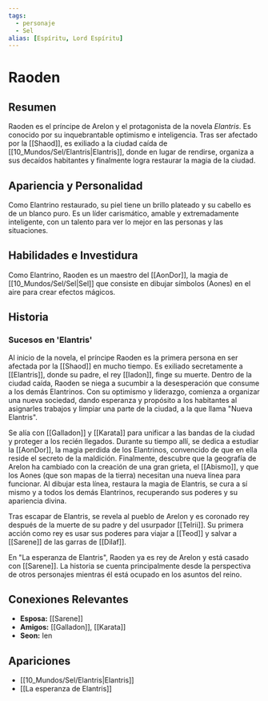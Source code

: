 ```yaml
---
tags:
  - personaje
  - Sel
alias: [Espíritu, Lord Espíritu]
---
```


# Raoden

## Resumen
Raoden es el príncipe de Arelon y el protagonista de la novela *Elantris*. Es conocido por su inquebrantable optimismo e inteligencia. Tras ser afectado por la [[Shaod]], es exiliado a la ciudad caída de [[10_Mundos/Sel/Elantris|Elantris]], donde en lugar de rendirse, organiza a sus decaídos habitantes y finalmente logra restaurar la magia de la ciudad.

## Apariencia y Personalidad
Como Elantrino restaurado, su piel tiene un brillo plateado y su cabello es de un blanco puro. Es un líder carismático, amable y extremadamente inteligente, con un talento para ver lo mejor en las personas y las situaciones.

## Habilidades e Investidura
Como Elantrino, Raoden es un maestro del [[AonDor]], la magia de [[10_Mundos/Sel/Sel|Sel]] que consiste en dibujar símbolos (Aones) en el aire para crear efectos mágicos.

## Historia
### Sucesos en 'Elantris'
Al inicio de la novela, el príncipe Raoden es la primera persona en ser afectada por la [[Shaod]] en mucho tiempo. Es exiliado secretamente a [[Elantris]], donde su padre, el rey [[Iadon]], finge su muerte. Dentro de la ciudad caída, Raoden se niega a sucumbir a la desesperación que consume a los demás Elantrinos. Con su optimismo y liderazgo, comienza a organizar una nueva sociedad, dando esperanza y propósito a los habitantes al asignarles trabajos y limpiar una parte de la ciudad, a la que llama "Nueva Elantris".

Se alía con [[Galladon]] y [[Karata]] para unificar a las bandas de la ciudad y proteger a los recién llegados. Durante su tiempo allí, se dedica a estudiar la [[AonDor]], la magia perdida de los Elantrinos, convencido de que en ella reside el secreto de la maldición. Finalmente, descubre que la geografía de Arelon ha cambiado con la creación de una gran grieta, el [[Abismo]], y que los Aones (que son mapas de la tierra) necesitan una nueva línea para funcionar. Al dibujar esta línea, restaura la magia de Elantris, se cura a sí mismo y a todos los demás Elantrinos, recuperando sus poderes y su apariencia divina.

Tras escapar de Elantris, se revela al pueblo de Arelon y es coronado rey después de la muerte de su padre y del usurpador [[Telrii]]. Su primera acción como rey es usar sus poderes para viajar a [[Teod]] y salvar a [[Sarene]] de las garras de [[Dilaf]].

En "La esperanza de Elantris", Raoden ya es rey de Arelon y está casado con [[Sarene]]. La historia se cuenta principalmente desde la perspectiva de otros personajes mientras él está ocupado en los asuntos del reino.

## Conexiones Relevantes
* **Esposa:** [[Sarene]]
* **Amigos:** [[Galladon]], [[Karata]]
* **Seon:** Ien

## Apariciones
* [[10_Mundos/Sel/Elantris|Elantris]]
* [[La esperanza de Elantris]]
